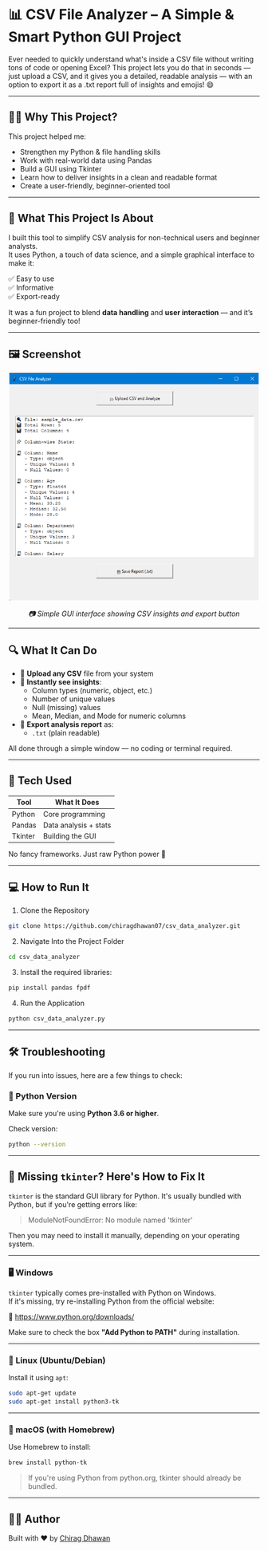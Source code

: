 # 📊 CSV File Analyzer – A Simple & Smart Python GUI Project

Ever needed to quickly understand what's inside a CSV file without writing tons of code or opening Excel?
This project lets you do that in seconds — just upload a CSV, and it gives you a detailed, readable analysis — with an option to export it as a .txt report full of insights and emojis! 😄

---

## 🙋‍♂️ Why This Project?

This project helped me:

- Strengthen my Python & file handling skills  
- Work with real-world data using Pandas  
- Build a GUI using Tkinter  
- Learn how to deliver insights in a clean and readable format 
- Create a user-friendly, beginner-oriented tool

---

## 👋 What This Project Is About

I built this tool to simplify CSV analysis for non-technical users and beginner analysts.  
It uses Python, a touch of data science, and a simple graphical interface to make it:

✅ Easy to use  
✅ Informative  
✅ Export-ready

It was a fun project to blend **data handling** and **user interaction** — and it’s beginner-friendly too!

---

## 🖼️ Screenshot

<p align="center">
  <img src="screenshot.png" alt="App Screenshot" width="500"/>
</p>

<p align="center"><em>📷 Simple GUI interface showing CSV insights and export button</em></p>

---

## 🔍 What It Can Do

- 📂 **Upload any CSV** file from your system  
- 🧠 **Instantly see insights**:
  - Column types (numeric, object, etc.)
  - Number of unique values
  - Null (missing) values
  - Mean, Median, and Mode for numeric columns  
- 💾 **Export analysis report** as:
  - `.txt` (plain readable)

All done through a simple window — no coding or terminal required.

---

## 🧰 Tech Used

| Tool      | What It Does                |
|-----------|-----------------------------|
| Python    | Core programming            |
| Pandas    | Data analysis + stats       |
| Tkinter   | Building the GUI            |

No fancy frameworks. Just raw Python power 💪

---

## 💻 How to Run It

1. Clone the Repository
 ```bash
git clone https://github.com/chiragdhawan07/csv_data_analyzer.git
```
2. Navigate Into the Project Folder
```bash
cd csv_data_analyzer
```
3. Install the required libraries:
```bash
pip install pandas fpdf
```
4. Run the Application
```bash
python csv_data_analyzer.py
```

---

## 🛠️ Troubleshooting

If you run into issues, here are a few things to check:

### 🔹 Python Version
Make sure you're using **Python 3.6 or higher**.

Check version:
```bash
python --version
```

---

## 🧩 Missing `tkinter`? Here's How to Fix It

`tkinter` is the standard GUI library for Python. It's usually bundled with Python, but if you're getting errors like:

> ModuleNotFoundError: No module named 'tkinter'

Then you may need to install it manually, depending on your operating system.

---

### 🖥️ Windows

`tkinter` typically comes pre-installed with Python on Windows.  
If it's missing, try re-installing Python from the official website:

🔗 https://www.python.org/downloads/

Make sure to check the box **"Add Python to PATH"** during installation.

---

### 🐧 Linux (Ubuntu/Debian)

Install it using `apt`:
```bash
sudo apt-get update
sudo apt-get install python3-tk
```

---

### 🍏 macOS (with Homebrew)

Use Homebrew to install:
```bash
brew install python-tk
```
> If you're using Python from python.org, tkinter should already be bundled.

---
## 👨‍💻 Author

Built with ❤️ by [Chirag Dhawan](https://github.com/chiragdhawan07)

